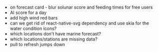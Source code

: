 - on forecast card - blur solunar score and feeding times for free users
- AI score for a day
- add high wind red bars
- can we get rid of react-native-svg dependency and use skia for the water condition icons?
- which locations don't have marine forecast?
- which locations/stations are missing data?
- pull to refresh jumps down
